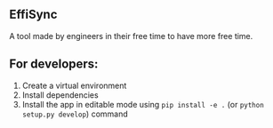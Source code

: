 ## EffiSync

A tool made by engineers in their free time to have more free time.

## For developers:
1. Create a virtual environment
2. Install dependencies
3. Install the app in editable mode using `pip install -e .` (or `python setup.py develop`) command